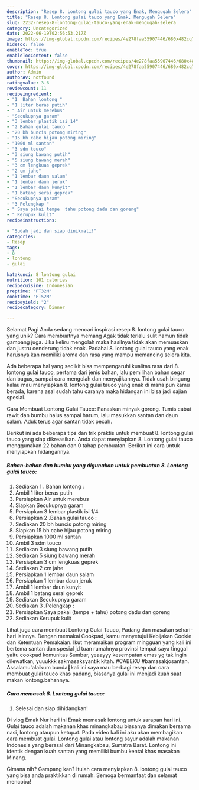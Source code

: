 ```yaml
---
description: "Resep 8. Lontong gulai tauco yang Enak, Mengugah Selera"
title: "Resep 8. Lontong gulai tauco yang Enak, Mengugah Selera"
slug: 2232-resep-8-lontong-gulai-tauco-yang-enak-mengugah-selera
category: Uncategorized
date: 2022-06-19T02:56:53.217Z
image: https://img-global.cpcdn.com/recipes/4e278faa55907446/680x482cq70/8-lontong-gulai-tauco-foto-resep-utama.jpg
hideToc: false
enableToc: true
enableTocContent: false
thumbnail: https://img-global.cpcdn.com/recipes/4e278faa55907446/680x482cq70/8-lontong-gulai-tauco-foto-resep-utama.jpg
cover: https://img-global.cpcdn.com/recipes/4e278faa55907446/680x482cq70/8-lontong-gulai-tauco-foto-resep-utama.jpg
author: Admin
authorAv: notfound
ratingvalue: 3.6
reviewcount: 11
recipeingredient:
- "1  Bahan lontong "
- "1 liter beras putih"
- " Air untuk merebus"
- "Secukupnya garam"
- "3 lembar plastik isi 14"
- "2 Bahan gulai tauco "
- "20 bh buncis potong miring"
- "15 bh cabe hijau potong miring"
- "1000 ml santan"
- "3 sdm touco"
- "3 siung bawang putih"
- "5 siung bawang merah"
- "3 cm lengkuas geprek"
- "2 cm jahe"
- "1 lembar daun salam"
- "1 lembar daun jeruk"
- "1 lembar daun kunyit"
- "1 batang serai geprek"
- "Secukupnya garam"
- "3 Pelengkap "
- " Saya pakai tempe  tahu potong dadu dan goreng"
- " Kerupuk kulit"
recipeinstructions:

- "Sudah jadi dan siap dinikmati!"
categories:
- Resep
tags:
- 8
- lontong
- gulai

katakunci: 8 lontong gulai 
nutrition: 101 calories
recipecuisine: Indonesian
preptime: "PT32M"
cooktime: "PT52M"
recipeyield: "2"
recipecategory: Dinner

---
```



Selamat Pagi Anda sedang mencari inspirasi resep 8. lontong gulai tauco yang unik? Cara membuatnya memang Agak tidak terlalu sulit namun tidak gampang juga. Jika keliru mengolah maka hasilnya tidak akan memuaskan dan justru cenderung tidak enak. Padahal 8. lontong gulai tauco yang enak harusnya kan memiliki aroma dan rasa yang mampu memancing selera kita.


Ada beberapa hal yang sedikit bisa mempengaruhi kualitas rasa dari 8. lontong gulai tauco, pertama dari jenis bahan, lalu pemilihan bahan segar dan bagus, sampai cara mengolah dan menyajikannya. Tidak usah bingung kalau mau menyiapkan 8. lontong gulai tauco yang enak di mana pun kamu berada, karena asal sudah tahu caranya maka hidangan ini bisa jadi sajian spesial.

Cara Membuat Lontong Gulai Tauco: Panaskan minyak goreng. Tumis cabai rawit dan bumbu halus sampai harum, lalu masukkan santan dan daun salam. Aduk terus agar santan tidak pecah.


Berikut ini ada beberapa tips dan trik praktis untuk membuat 8. lontong gulai tauco yang siap dikreasikan. Anda dapat menyiapkan 8. Lontong gulai tauco menggunakan 22 bahan dan 0 tahap pembuatan. Berikut ini cara untuk menyiapkan hidangannya.

<!--inarticleads1-->

##### Bahan-bahan dan bumbu yang digunakan untuk pembuatan 8. Lontong gulai tauco:

1. Sediakan 1 . Bahan lontong :
1. Ambil 1 liter beras putih
1. Persiapkan  Air untuk merebus
1. Siapkan Secukupnya garam
1. Persiapkan 3 lembar plastik isi 1/4
1. Persiapkan 2 .Bahan gulai tauco :
1. Sediakan 20 bh buncis potong miring
1. Siapkan 15 bh cabe hijau potong miring
1. Persiapkan 1000 ml santan
1. Ambil 3 sdm touco
1. Sediakan 3 siung bawang putih
1. Sediakan 5 siung bawang merah
1. Persiapkan 3 cm lengkuas geprek
1. Sediakan 2 cm jahe
1. Persiapkan 1 lembar daun salam
1. Persiapkan 1 lembar daun jeruk
1. Ambil 1 lembar daun kunyit
1. Ambil 1 batang serai geprek
1. Sediakan Secukupnya garam
1. Sediakan 3 .Pelengkap :
1. Persiapkan  Saya pakai (tempe + tahu) potong dadu dan goreng
1. Sediakan  Kerupuk kulit


Lihat juga cara membuat Lontong Gulai Tauco, Padang dan masakan sehari-hari lainnya. Dengan memakai Cookpad, kamu menyetujui Kebijakan Cookie dan Ketentuan Pemakaian. Ikut meramaikan program mingguan yang kali ini bertema santan dan spesial jd tuan rumahnya provinsi tempat saya tinggal yaitu cookpad komunitas Sumbar, yeaayyy kesempatan emas yg tak ingin dilewatkan, yuuukkk sakmasaksyantik kitah. #CABEKU #bamasakjosantan. Assalamu&#39;alaikum bunda🥰kali ini saya mau berbagi resep dan cara membuat gulai tauco khas padang, biasanya gulai ini menjadi kuah saat makan lontong.bahannya. 

<!--inarticleads2-->

##### Cara memasak 8. Lontong gulai tauco:


1. Selesai dan siap dihidangkan!

Di vlog Emak Nur hari ini Emak memasak lontong untuk sarapan hari ini. Gulai tauco adalah makanan khas minangkabau biasanya dimakan bersama nasi, lontong ataupun ketupat. Pada video kali ini aku akan membagikan cara membuat gulai. Lontong gulai atau lontong sayur adalah makanan Indonesia yang berasal dari Minangkabau, Sumatra Barat. Lontong ini identik dengan kuah santan yang memiliki bumbu kental khas masakan Minang. 

Gimana nih? Gampang kan? Itulah cara menyiapkan 8. lontong gulai tauco yang bisa anda praktikkan di rumah. Semoga bermanfaat dan selamat mencoba!
